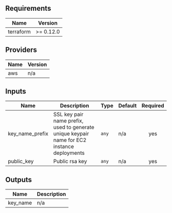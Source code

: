 ## Requirements

| Name | Version |
|------|---------|
| terraform | >= 0.12.0 |

## Providers

| Name | Version |
|------|---------|
| aws | n/a |

## Inputs

| Name | Description | Type | Default | Required |
|------|-------------|------|---------|:--------:|
| key\_name\_prefix | SSL key pair name prefix, used to generate unique keypair name for EC2 instance deployments | `any` | n/a | yes |
| public\_key | Public rsa key | `any` | n/a | yes |

## Outputs

| Name | Description |
|------|-------------|
| key\_name | n/a |